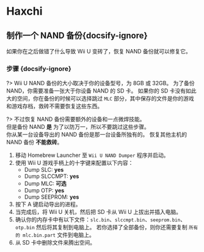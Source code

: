 # Haxchi

## 制作一个 NAND 备份{docsify-ignore}

如果你在之后做错了什么导致 Wii U 变砖了，恢复 NAND 备份就可以修复它。

### 步骤 {docsify-ignore}

?> Wii U NAND 备份的大小取决于你的设备型号，为 8GB 或 32GB。 为了备份 NAND，你需要准备一张大于你设备 NAND 的 SD 卡。 如果你的 SD 卡没有如此大的空间，你在备份的时候可以选择跳过 `MLC` 部分，其中保存的文件是你的游戏和游戏存档，救砖不需要恢复这些东西。

?> 不过恢复 NAND 备份需要额外的设备和一点微焊技能。 <br>但是备份 NAND **是** 为了以防万一，所以不要跳过这些步骤。 <br>你从某一台设备导出的 NAND 备份是那一台设备所独有的。 恢复其他主机的 NAND 备份 **不能救砖**。

1. 移动 Homebrew Launcher 至 `Wii U NAND Dumper` 程序并启动。
1. 使用 Wii U 游戏手柄上的十字键来配置以下内容：
    - Dump SLC: **yes**
    - Dump SLCCMPT: **yes**
    - Dump MLC: **可选**
    - Dump OTP: **yes**
    - Dump SEEPROM: **yes**
1. 按下 A 键启动导出的进程。
1. 当完成后，将 Wii U 关机，然后把 SD 卡从 Wii U 上拔出并插入电脑。
1. 确认你的内存卡中有以下文件：`slc.bin`、`slccmpt.bin`、`seeprom.bin`、`otp.bin` 然后将其复制到电脑上。 若你选择了全部备份，则你还需要复制 `所有的 mlc.bin.part` 文件到电脑上。
1. 从 SD 卡中删除文件来腾出空间。